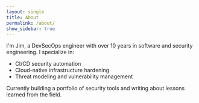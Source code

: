 ```yaml
---
layout: single
title: About
permalink: /about/
show_sidebar: true
---
```


I'm Jim, a DevSecOps engineer with over 10 years in software and security engineering. I specialize in:

- CI/CD security automation
- Cloud-native infrastructure hardening
- Threat modeling and vulnerability management

Currently building a portfolio of security tools and writing about lessons learned from the field.
